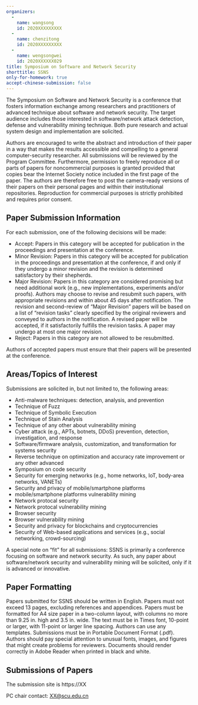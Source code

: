 ```yaml
---
organizers:
  -
    name: wangsong
    id: 2020XXXXXXXXX
  -
    name: chenzitong
    id: 2020XXXXXXXXX
  -
    name: wengsongwei
    id: 2020XXXXXX029
title: Symposium on Software and Network Security 
shorttitle: SSNS
only-for-homework: true
accept-chinese-submission: false
---
```


The Symposium on Software and Network Security is a conference that fosters information exchange among researchers and practitioners of advanced technique about software and network security. The target audience includes those interested in software/network attack detection, defense and vulnerability mining technique. Both pure research and actual system design and implementation are solicited.

Authors are encouraged to write the abstract and introduction of their paper in a way that makes the results accessible and compelling to a general computer-security researcher. All submissions will be reviewed by the Program Committee. Furthermore, permission to freely reproduce all or parts of papers for noncommercial purposes is granted provided that copies bear the Internet Society notice included in the first page of the paper. The authors are therefore free to post the camera-ready versions of their papers on their personal pages and within their institutional repositories. Reproduction for commercial purposes is strictly prohibited and requires prior consent.

## Paper Submission Information

For each submission, one of the following decisions will be made:

+ Accept: Papers in this category will be accepted for publication in the proceedings and presentation at the conference.
+ Minor Revision: Papers in this category will be accepted for publication in the proceedings and presentation at the conference, if and only if they undergo a minor revision and the revision is determined satisfactory by their shepherds.
+ Major Revision: Papers in this category are considered promising but need additional work (e.g., new implementations, experiments and/or proofs). Authors may choose to revise and resubmit such papers, with appropriate revisions and within about 45 days after notification. The revision and second-review of “Major Revision” papers will be based on a list of “revision tasks” clearly specified by the original reviewers and conveyed to authors in the notification. A revised paper will be accepted, if it satisfactorily fulfills the revision tasks. A paper may undergo at most one major revision.
+ Reject: Papers in this category are not allowed to be resubmitted.

Authors of accepted papers must ensure that their papers will be presented at the conference.

## Areas/Topics of Interest
Submissions are solicited in, but not limited to, the following areas:

+ Anti-malware techniques: detection, analysis, and prevention
+ Technique of Fuzz
+ Technique of Symbolic Execution
+ Technique of Stain Analysis
+ Technique of any other about vulnerability mining
+ Cyber attack (e.g., APTs, botnets, DDoS) prevention, detection, investigation, and response
+ Software/firmware analysis, customization, and transformation for systems security
+ Reverse technique on optimization and accuracy rate improvement or any other advanced
+ Symposium on code security
+ Security for emerging networks (e.g., home networks, IoT, body-area networks, VANETs)
+ Security and privacy of mobile/smartphone platforms
+ mobile/smartphone platforms vulnerability mining
+ Network protocal security
+ Network protocal vulnerability mining
+ Browser security
+ Browser vulnerability mining
+ Security and privacy for blockchains and cryptocurrencies
+ Security of Web-based applications and services (e.g., social networking, crowd-sourcing)

A special note on “fit” for all submissions: SSNS is primarily a conference focusing on software and network security. As such, any paper about software/network security and vulnerability mining will be solicited, only if it is advanced or innovative.

## Paper Formatting

Papers submitted for SSNS should be written in English. Papers must not exceed 13 pages, excluding references and appendices. Papers must be formatted for A4 size paper in a two-column layout, with columns no more than 9.25 in. high and 3.5 in. wide. The text must be in Times font, 10-point or larger, with 11-point or larger line spacing. Authors can use any templates. Submissions must be in Portable Document Format (.pdf). Authors should pay special attention to unusual fonts, images, and figures that might create problems for reviewers. Documents should render correctly in Adobe Reader when printed in black and white.

## Submissions of Papers

The submission site is https://XX

PC chair contact: XX@scu.edu.cn
